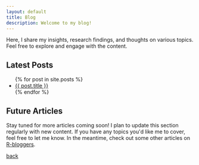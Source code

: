 ```yaml
---
layout: default
title: Blog
description: Welcome to my blog!
---
```

Here, I share my insights, research findings, and thoughts on various topics. Feel free to explore and engage with the content.

## Latest Posts


<ul>
  {% for post in site.posts %}
    <li><a href="{{ post.url }}">{{ post.title }}</a>
    </li>
  {% endfor %}
</ul>

## Future Articles

Stay tuned for more articles coming soon! I plan to update this section regularly with new content. If you have any topics you'd like me to cover, feel free to let me know. In the meantime, check out some other articles on [R-bloggers](https://www.r-bloggers.com/).

[back](./)
